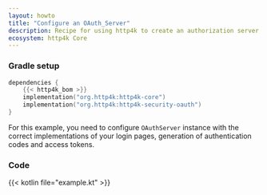 ```yaml
---
layout: howto
title: "Configure an OAuth_Server"
description: Recipe for using http4k to create an authorization server that provides an *authorization code* access flow
ecosystem: http4k Core
---
```

### Gradle setup

```kotlin
dependencies {
    {{< http4k_bom >}}
    implementation("org.http4k:http4k-core")
    implementation("org.http4k:http4k-security-oauth")
}
```

For this example, you need to configure `OAuthServer` instance with the correct implementations of your login pages, generation of authentication codes and access tokens.

### Code

{{< kotlin file="example.kt" >}}
